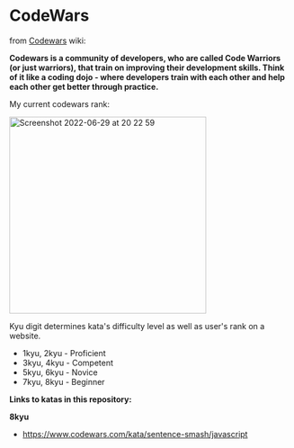 # CodeWars

from [Codewars](codewars.com) wiki:

**Codewars is a community of developers, who are called Code Warriors (or just warriors), that train on improving their development skills. Think of it like a coding dojo - where developers train with each other and help each other get better through practice.**

My current codewars rank:

<img width="350" alt="Screenshot 2022-06-29 at 20 22 59" src="https://user-images.githubusercontent.com/89296394/176508756-03dbf598-a319-4843-a263-ccdcd8897817.png">

Kyu digit determines kata's difficulty level as well as user's rank on a website.
- 1kyu, 2kyu - Proficient
- 3kyu, 4kyu - Competent
- 5kyu, 6kyu - Novice
- 7kyu, 8kyu - Beginner

**Links to katas in this repository:**

**8kyu**
- https://www.codewars.com/kata/sentence-smash/javascript

